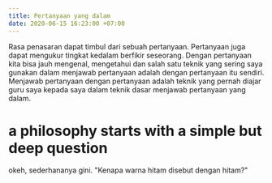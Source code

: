 ```yaml
---
title: Pertanyaan yang dalam
date: 2020-06-15 16:23:00 +07:00
---
```


Rasa penasaran dapat timbul dari sebuah pertanyaan. Pertanyaan juga dapat mengukur tingkat kedalam berfikir seseorang. Dengan pertanyaan kita bisa jauh mengenal, mengetahui dan salah satu teknik yang sering saya gunakan dalam menjawab pertanyaan adalah dengan pertanyaan itu sendiri. Menjawab pertanyaan dengan pertanyaan adalah teknik yang pernah diajar guru saya kepada saya dalam teknik dasar menjawab pertanyaan yang dalam.

<!-- more -->

# a philosophy starts with a simple but deep question

okeh, sederhananya gini. "Kenapa warna hitam disebut dengan hitam?"